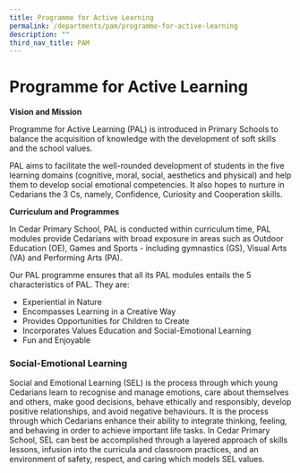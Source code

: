 ```yaml
---
title: Programme for Active Learning
permalink: /departments/pam/programme-for-active-learning
description: ""
third_nav_title: PAM
---
```

# **Programme for Active Learning**

 
**Vision and Mission** 

Programme for Active Learning (PAL) is introduced in Primary Schools to balance the acquisition of knowledge with the development of soft skills and the school values.

PAL aims to facilitate the well-rounded development of students in the five learning domains (cognitive, moral, social, aesthetics and physical) and help them to develop social emotional competencies. It also hopes to nurture in Cedarians the 3 Cs, namely, Confidence, Curiosity and Cooperation skills.


**Curriculum and Programmes**

In Cedar Primary School, PAL is conducted within curriculum time, PAL modules provide Cedarians with broad exposure in areas such as Outdoor Education (OE), Games and Sports - including gymnastics (GS), Visual Arts (VA) and Performing Arts (PA).

Our PAL programme ensures that all its PAL modules entails the 5 characteristics of PAL. They are:

*   Experiential in Nature
*   Encompasses Learning in a Creative Way
*   Provides Opportunities for Children to Create
*   Incorporates Values Education and Social-Emotional Learning
*   Fun and Enjoyable

  

### Social-Emotional Learning

Social and Emotional Learning (SEL) is the process through which young Cedarians learn to recognise and manage emotions, care about themselves and others, make good decisions, behave ethically and responsibly, develop positive relationships, and avoid negative behaviours. It is the process through which Cedarians enhance their ability to integrate thinking, feeling, and behaving in order to achieve important life tasks. In Cedar Primary School, SEL can best be accomplished through a layered approach of skills lessons, infusion into the curricula and classroom practices, and an environment of safety, respect, and caring which models SEL values.
